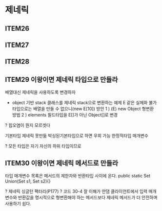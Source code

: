 # 제네릭

## ITEM26 
## ITEM27 
## ITEM28

## ITEM29 이왕이면 제네릭 타입으로 만들라
배열대신 제네릭을 사용하도록 변경하자

* object 기반 stack 클래스를 제네릭 stack으로 변환하는 예제
E 같은 실체화 불가 타입으로는 배열을 만들 수 없으니(new E[10])
방안 1 ) (E) new Object 형변환
방법 2 ) elements 필드타입을 E[]가 아닌 Object[]로 변경

? 힙오염이 뭔지 모르겟다

기본타입 제네릭 못만듦
박싱된기본타입으로 하면 우회 가능
한정적타입 매개변수 <E extense someClass>

? 모든 타입은 자기 자신의 하위 타입이므로 

## ITEM30 이왕이면 제네릭 메서드로 만들라

타입 매개변수 목록은 메서드의 제한자와 반환타입 사이에 온다.
public static <E> Set<E> Union(Set<E> s1, Set<E> s2){}
  
? 제네릭 싱글턴 팩터리(P177)
? 코드 30-4 잘 이해가 안댐
클라이언트에서 입력 매개변수와 반환값을 명시적으로 형변환해야 하는 메서드보다 제네릭 메서드가 더 안전하며 사용하기 쉽다.
